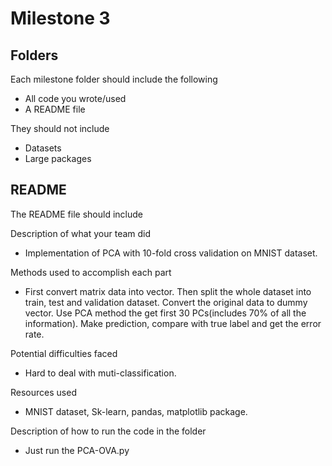 Milestone 3
===========

Folders
-------

Each milestone folder should include the following

* All code you wrote/used
* A README file

They should not include

* Datasets
* Large packages

README
------

The README file should include

Description of what your team did
* Implementation of PCA with 10-fold cross validation on MNIST dataset.

Methods used to accomplish each part
* First convert matrix data into vector. Then split the whole dataset into train, test and validation dataset. Convert the original data to dummy vector. Use PCA method the get first 30 PCs(includes 70% of all the information). Make prediction, compare with true label and get the error rate.

Potential difficulties faced
* Hard to deal with muti-classification.

Resources used
* MNIST dataset, Sk-learn, pandas, matplotlib package.

Description of how to run the code in the folder
* Just run the PCA-OVA.py
